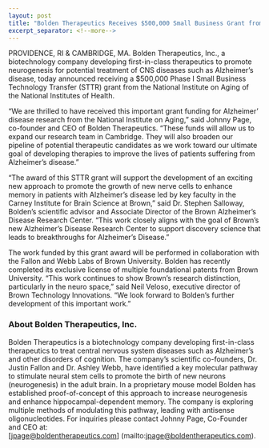 ```yaml
---
layout: post
title: "Bolden Therapeutics Receives $500,000 Small Business Grant from the National Institute on Aging"
excerpt_separator: <!--more-->
---
```


PROVIDENCE, RI & CAMBRIDGE, MA. Bolden Therapeutics, Inc., a biotechnology company developing first-in-class therapeutics to promote neurogenesis for potential treatment of CNS diseases such as Alzheimer’s disease, today announced receiving a $500,000 Phase I Small Business Technology Transfer (STTR) grant from the National Institute on Aging of the National Institutes of Health. 
<!--more-->

“We are thrilled to have received this important grant funding for Alzheimer’ disease research from the National Institute on Aging,” said Johnny Page, co-founder and CEO of Bolden Therapeutics. “These funds will allow us to expand our research team in Cambridge. They will also broaden our pipeline of potential therapeutic candidates as we work toward our ultimate goal of developing therapies to improve the lives of patients suffering from Alzheimer’s disease.” 

“The award of this STTR grant will support the development of an exciting new approach to promote the growth of new nerve cells to enhance memory in patients with Alzheimer’s disease led by key faculty in the Carney Institute for Brain Science at Brown,” said Dr. Stephen Salloway, Bolden’s scientific advisor and Associate Director of the Brown Alzheimer’s Disease Research Center. “This work closely aligns with the goal of Brown’s new Alzheimer’s Disease Research Center to support discovery science that leads to breakthroughs for Alzheimer’s Disease.”

The work funded by this grant award will be performed in collaboration with the Fallon and Webb Labs of Brown University. Bolden has recently completed its exclusive license of multiple foundational patents from Brown University. “This work continues to show Brown’s research distinction, particularly in the neuro space,” said Neil Veloso, executive director of Brown Technology Innovations. “We look forward to Bolden’s further development of this important work.” 


### About Bolden Therapeutics, Inc.
Bolden Therapeutics is a biotechnology company developing first-in-class therapeutics to treat central nervous system diseases such as Alzheimer’s and other disorders of cognition. The company’s scientific co-founders, Dr. Justin Fallon and Dr. Ashley Webb, have identified a key molecular pathway to stimulate neural stem cells to promote the birth of new neurons (neurogenesis) in the adult brain. In a proprietary mouse model Bolden has established proof-of-concept of this approach to increase neurogenesis and enhance hippocampal-dependent memory. The company is exploring multiple methods of modulating this pathway, leading with antisense oligonucleotides.  For inquiries please contact Johnny Page, Co-Founder and CEO at: [jpage@boldentherapeutics.com] (mailto:jpage@boldentherapeutics.com).